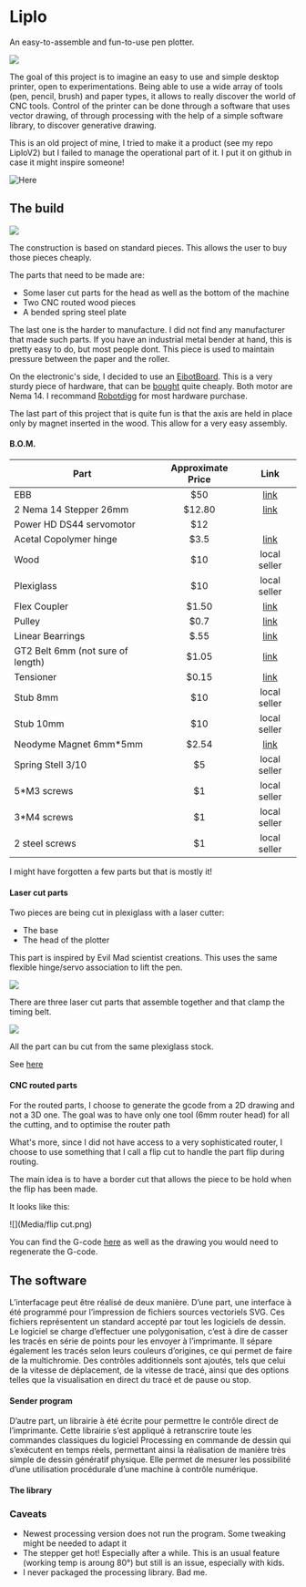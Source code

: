 # Liplo

An easy-to-assemble and fun-to-use pen plotter.

![](Media/cover.gif)

The goal of this project is to imagine an easy to use and simple desktop printer, open to experimentations. Being able to use a wide array of tools (pen, pencil, brush) and paper types, it allows to really discover the world of CNC tools. Control of the printer can be done through a software that uses vector drawing, of through processing with the help of a simple software library, to discover generative drawing.


This is an old project of mine, I tried to make it a product (see my repo LiploV2) but I failed to manage the operational part of it. I put it on github in case it might inspire someone!

![Here](Media/DSC_2183.jpg)
## The build

![](Media/DSC_2392a.jpg)
The construction is based on standard pieces. This allows the user to buy those pieces cheaply. 

The parts that need to be made are:

* Some laser cut parts for the head as well as the bottom of the machine
* Two CNC routed wood pieces
* A bended spring steel plate

The last one is the harder to manufacture. I did not find any manufacturer that made such parts. If you have an industrial metal bender at hand, this is pretty easy to do, but most people dont. This piece is used to maintain pressure between the paper and the roller.

On the electronic's side, I decided to use an [EibotBoard](http://www.schmalzhaus.com/EBB/). This is a very sturdy piece of hardware, that can be [bought](https://shop.evilmadscientist.com/productsmenu/188) quite cheaply. Both motor are Nema 14. I recommand [Robotdigg](https://www.robotdigg.com/) for most hardware purchase.

The last part of this project that is quite fun is that the axis are held in place only by magnet inserted in the wood. This allow for a very easy assembly.

#### B.O.M.

| Part   |      Approximate Price      |  Link |
|----------|:-------------:|:------:|
| EBB | $50 |    [link](https://shop.evilmadscientist.com/productsmenu/188) |
| 2 Nema 14 Stepper 26mm |  $12.80 |  [link](https://www.robotdigg.com/product/1297/NEMA14-stepper-motors-35HS28,-35HS34-or-35HS42) |
| Power HD DS44 servomotor | $12 |     |
| Acetal Copolymer hinge |    $3.5   | [link](https://shop.evilmadscientist.com/partsmenu/200-hinges)   |
| Wood |    $10  |   local seller  |
| Plexiglass |  $10  | local seller  |
| Flex Coupler |    $1.50   |  [link](https://www.robotdigg.com/product/83/Flexible-Coupling-4mm,-5mm-Shaft-to-Screws) |
| Pulley | $0.7|   [link](https://www.robotdigg.com/product/226/20-Tooth-2GT-Pulley-10pcs-per-lot) |
| Linear Bearrings |  $.55 | [link](https://www.robotdigg.com/product/68/8mm-ID-Self-lubricating-Bearing)|
| GT2 Belt 6mm (not sure of length) |    $1.05   |   [link](https://www.robotdigg.com/product/275)|
| Tensioner| $0.15 | [link](https://www.robotdigg.com/product/41/Timing-Belt-Tensioner-Spring)|
| Stub 8mm| $10|    local seller |
| Stub 10mm| $10 |  local seller   |
| Neodyme Magnet 6mm*5mm |  $2.54 | [link](https://www.amazon.fr/Magnet-Expert-diam%C3%A8tre-n%C3%A9odyme-dadh%C3%A9rence/dp/B003MW8EJC/ref=sr_1_7?ie=UTF8&qid=1541771526&sr=8-7&keywords=aimant+neodyme&refinements=p_89%3AMagnet+Expert+Ltd)|
| Spring Stell 3/10 |   $5 | local seller  |
| 5*M3 screws |   $1    | local seller   |
| 3*M4 screws | $1     |  local seller  |
| 2 steel screws |  $1    |  local seller |



I might have forgotten a few parts but that is mostly it!



#### Laser cut parts

Two pieces are being cut in plexiglass with a laser cutter:

* The base 
* The head of the plotter

This part is inspired by Evil Mad scientist creations. This uses the same flexible hinge/servo association to lift the pen. 

![](Media/DSC_7177.jpg)

There are three laser cut parts that assemble together and that clamp the timing belt. 

![](Media/head.png)

All the part can bu cut from the same plexiglass stock.

See [here](Hardware/Plans/LaserCutParts)


#### CNC routed parts

For the routed parts, I choose to generate the gcode from a 2D drawing and not a 3D one. The goal was to have only one tool (6mm router head) for all the cutting, and to optimise the router path 

What's more, since I did not have access to a very sophisticated router, I choose to use something that I call a flip cut to handle the part flip during routing.

The main idea is to have a border cut that allows the piece to be hold when the flip has been made.

It looks like this:

![](Media/flip cut.png)

You can find the G-code [here](Hardware/Plans/CNCparts) as well as the drawing you would need to regenerate the G-code.




## The software
L’interfacage peut être réalisé de deux manière. D’une part, une interface à été programmé pour l’impression de fichiers sources vectoriels SVG. Ces fichiers représentent un standard accepté par tout les logiciels de dessin. Le logiciel se charge d’effectuer une polygonisation, c’est à dire de casser les tracés en série de points pour les envoyer à l’imprimante. Il sépare également les tracés selon leurs couleurs d’origines, ce qui permet de faire de la multichromie. Des contrôles additionnels sont ajoutés, tels que celui de la vitesse de déplacement, de la vitesse de tracé, ainsi que des options telles que la visualisation en direct du tracé et de pause ou stop.

#### Sender program
D’autre part, un librairie à été écrite pour permettre le contrôle direct de l’imprimante. Cette librairie s’est appliqué à retranscrire toute les commandes classiques du logiciel Processing en commande de dessin qui s’exécutent en temps réels, permettant ainsi la réalisation de manière très simple de dessin génératif physique.  Elle permet de mesurer les possibilité d’une utilisation procédurale d’une machine à contrôle numérique.

#### The library

### Caveats

* Newest processing version does not run the program. Some tweaking might be needed to adapt it
* The stepper get hot! Especially after a while. This is an usual feature (working temp is aroung 80°) but still is an issue, especially with kids.
* I never packaged the processing library. Bad me.